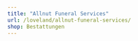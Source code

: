 ```yaml
---
title: "Allnut Funeral Services"
url: /loveland/allnut-funeral-services/
shop: Bestattungen
---
```

